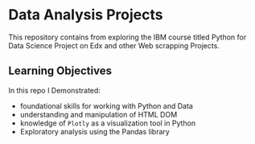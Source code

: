 # Data Analysis Projects

This repository contains from exploring the IBM course titled Python for Data Science Project on Edx and other Web scrapping Projects.

## Learning Objectives

In this repo I Demonstrated:

- foundational skills for working with Python and Data
- understanding and manipulation of HTML DOM
- knowledge of `Plotly` as a visualization tool in Python
- Exploratory analysis using the Pandas library
